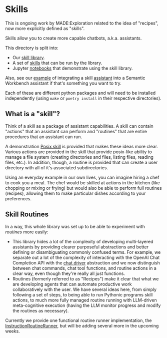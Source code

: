 # Skills

This is ongoing work by MADE:Exploration related to the idea of "recipes", now
more explicitly defined as "skills".

Skills allow you to create more capable chatbots, a.k.a. assistants.

This directory is split into:

- Our [skill library](./skill-library/README.md).
- A set of [skills](./skills/README.md) that can be run by the library.
- Jupyter [notebooks](./notebooks/README.md) that demonstrate using the skill
  library.

Also, see our
[example](../semantic-workbench-assistants/skill-assistant/README.md) of
integrating a skill [assistant](./skill-library/skill_library/assistant.py) into
a Semantic Workbench assistant if that's something you want to try.


Each of these are different python packages and will need to be installed
independently (using `make` or `poetry install` in their respective
directories).

## What is a "skill"?

Think of a skill as a package of assistant capabilities. A skill can contain
"actions" that an assistant can perform and "routines" that are entire
procedures that an assistant can run.

A demonstration [Posix skill](./skills/posix-skill/README.md) is provided that
makes these ideas more clear. Various actions are provided in the skill that provide
posix-like ability to manage a file system (creating directories and files,
listing files, reading files, etc.). In addition, though, a routine is provided
that can create a user directory with all of it's associated subdirectories.

Using an everyday example in our own lives, you can imagine hiring a chef to
cook you a meal. The chef would be skilled at actions in the kitchen (like
chopping or mixing or frying) but would also be able to perform full routines
(recipes), allowing them to make particular dishes according to your preferences.

## Skill Routines

In a way, this whole library was set up to be able to experiment with _routines_
more easily:

- This library hides a lot of the complexity of developing multi-layered
  assistants by providing clearer purposeful abstractions and better defining or
  disambiguating commonly confused terms. For example, we separate out a lot of
  the complexity of interacting with the OpenAI Chat Completion API with the
  [chat driver](../libraries/chat-driver/README.md) abstraction and we now
  distinguish between chat commands, chat tool functions, and routine actions in
  a clear way, even though they're really all just functions.
- Routines (formerly referred to as "Recipes") make it clear that what we are
  developing agents that can automate productive work collaboratively with the
  user. We have several ideas here, from simply following a set of steps, to
  being able to run Pythonic programs skill actions, to much more fully managed
  routine running with LLM-driven meta-cognitive execution (having the LLM
  monitor progress and modify the routines as necessary).

Currently we provide one functional routine runner implementation, the
[InstructionRoutineRunner](./skill_library/routine_runners/instruction_routine_runner.py),
but will be adding several more in the upcoming weeks.
